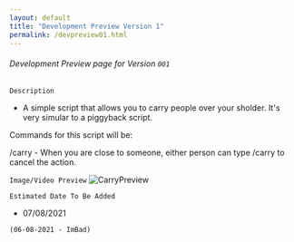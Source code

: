```yaml
---
layout: default
title: "Development Preview Version 1"
permalink: /devpreview01.html
---
```



###### Development Preview page for Version `001`

``` Description ```

- A simple script that allows you to carry people over your sholder. It's very simular to a piggyback script. 

Commands for this script will be:

/carry - When you are close to someone, either person can type /carry to cancel the action.

``` Image/Video Preview ```
![CarryPreview](https://forum.cfx.re/uploads/default/original/4X/9/2/9/929c86f9b345e954c5ed4d7acddc431aaf4e0a14.jpeg)



``` Estimated Date To Be Added ```
- 07/08/2021 

`(06-08-2021 - ImBad)`

